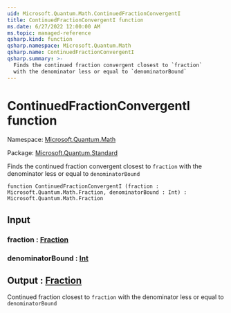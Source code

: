 ```yaml
---
uid: Microsoft.Quantum.Math.ContinuedFractionConvergentI
title: ContinuedFractionConvergentI function
ms.date: 6/27/2022 12:00:00 AM
ms.topic: managed-reference
qsharp.kind: function
qsharp.namespace: Microsoft.Quantum.Math
qsharp.name: ContinuedFractionConvergentI
qsharp.summary: >-
  Finds the continued fraction convergent closest to `fraction`
  with the denominator less or equal to `denominatorBound`
---
```


# ContinuedFractionConvergentI function

Namespace: [Microsoft.Quantum.Math](xref:Microsoft.Quantum.Math)

Package: [Microsoft.Quantum.Standard](https://nuget.org/packages/Microsoft.Quantum.Standard)


Finds the continued fraction convergent closest to `fraction`with the denominator less or equal to `denominatorBound`

```qsharp
function ContinuedFractionConvergentI (fraction : Microsoft.Quantum.Math.Fraction, denominatorBound : Int) : Microsoft.Quantum.Math.Fraction
```


## Input

### fraction : [Fraction](xref:Microsoft.Quantum.Math.Fraction)




### denominatorBound : [Int](xref:microsoft.quantum.qsharp.valueliterals#int-literals)





## Output : [Fraction](xref:Microsoft.Quantum.Math.Fraction)

Continued fraction closest to `fraction`with the denominator less or equal to `denominatorBound`